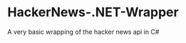 HackerNews-.NET-Wrapper
=======================

A very basic wrapping of the hacker news api in C#
